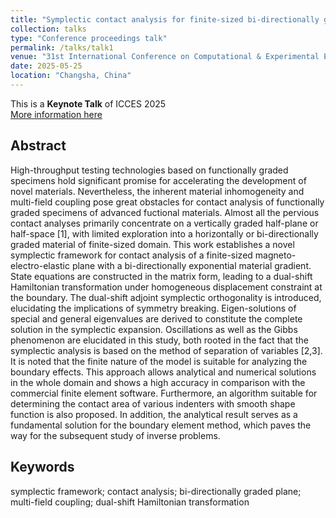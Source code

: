 ```yaml
---
title: "Symplectic contact analysis for finite-sized bi-directionally graded plane with multi-field coupling"
collection: talks
type: "Conference proceedings talk"
permalink: /talks/talk1
venue: "31st International Conference on Computational & Experimental Engineering and Sciences (ICCES2025)"
date: 2025-05-25
location: "Changsha, China"
---
```

This is a **Keynote Talk** of ICCES 2025 <br>
[More information here](https://www.iccesconf.org/)

<!---
---
title: "Symplectic contact analysis for finite-sized bi-directionally graded plane with multi-field coupling"
collection: publications
category: conferences
permalink: /publication/31thICCES2025
date: 2025-05-26
venue: '31st ICCES Conference'
excerpt: ''
citation: '<u>L.Z.C. Chen</u> and W.Q. Chen. &quot;Symplectic contact analysis for finite-sized bi-directionally graded plane with multi-field coupling. &quot; <i>The 31st International Conference on Computational & Experimental Engineering and Science.</i> Changsha, Hunan. May 26-29, 2025.'
---
<!---
slidesurl: ''
paperurl: ''
--->

## Abstract
High-throughput testing technologies based on functionally graded specimens hold significant promise for accelerating the development of novel materials. Nevertheless, the inherent material inhomogeneity and multi-field coupling pose great obstacles for contact analysis of functionally graded specimens of advanced fuctional materials. Almost all the pervious contact analyses primarily concentrate on a vertically graded half-plane or half-space [1], with limited exploration into a horizontally or bi-directionally graded material of finite-sized domain. This work establishes a novel symplectic framework for contact analysis of a finite-sized magneto-electro-elastic plane with a bi-directionally exponential material gradient. State equations are constructed in the matrix form, leading to a dual-shift Hamiltonian transformation under homogeneous displacement constraint at the boundary. The dual-shift adjoint symplectic orthogonality is introduced, elucidating the implications of symmetry breaking. Eigen-solutions of special and general eigenvalues are derived to constitute the complete solution in the symplectic expansion. Oscillations as well as the Gibbs phenomenon are elucidated in this study, both rooted in the fact that the symplectic analysis is based on the method of separation of variables [2,3]. It is noted that the finite nature of the model is suitable for analyzing the boundary effects. This approach allows analytical and numerical solutions in the whole domain and shows a high accuracy in comparison with the commercial finite element software. Furthermore, an algorithm suitable for determining the contact area of various indenters with smooth shape function is also proposed. In addition, the analytical result serves as a fundamental solution for the boundary element method, which paves the way for the subsequent study of inverse problems.

## Keywords
symplectic framework; contact analysis; bi-directionally graded plane; multi-field coupling; dual-shift Hamiltonian transformation
